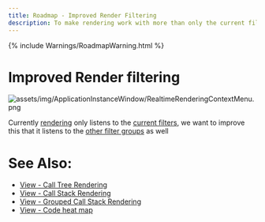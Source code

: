 ```yaml
---
title: Roadmap - Improved Render Filtering
description: To make rendering work with more than only the current filter group type.
---
```

{% include Warnings/RoadmapWarning.html %}

# Improved Render filtering
![assets/img/ApplicationInstanceWindow/RealtimeRenderingContextMenu.png](../../../assets/img/ApplicationInstanceWindow/RealtimeRenderingContextMenu.png)

Currently [rendering](../features/RealtimeRendering.md) only listens to the [current filters](../features/profilingdatafiltering.md#application-instance-filters), we want to improve this that it listens to the [other filter groups](../features/profilingdatafiltering.md#filter-groups) as well


# See Also:
- [View - Call Tree Rendering](../views/ApplicationInstanceDockWindow/CallTreeRendering.md)
- [View - Call Stack Rendering](../views/ApplicationInstanceDockWindow/CallStackRendering.md)
- [View - Grouped Call Stack Rendering](../views/ApplicationInstanceDockWindow/GroupedCallStackRendering.md)
- [View - Code heat map](../views/ApplicationInstanceDockWindow/CodeHeatMap.md)

